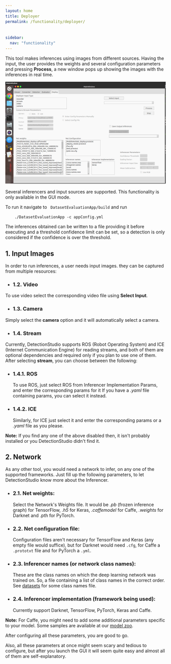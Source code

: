 ```yaml
---
layout: home
title: Deployer
permalink: /functionality/deployer/


sidebar:
  nav: "functionality"
---
```


This tool makes inferences using images from different sources. Having the input, the user provides the weights and several configuration parameters
and pressing **Process**, a new window pops up showing the images with the inferences in real time.

![DetectionStudio StartUp](../../assets/images/detection_studio_gui.png)

Several inferencers and input sources are supported. This functionality is only available in the GUI mode.


To run it navigate to ``` DatasetEvaluationApp/build``` and run

```
    ./DatasetEvaluationApp -c appConfig.yml 
```

The inferences obtained can be written to a file providing it before executing and a threshold confidence 
limit can be set, so a detection is only considered if the confidence is over the threshold.

## 1. Input Images
In order to run inferences, a user needs input images. they can be captured from multiple resources:

* ### 1.2. Video
To use video select the corresponding video file using **Select Input**.

* ### 1.3. Camera
Simply select the **camera** option and it will automatically select a camera.

* ### 1.4. Stream
Currently, DetectionStudio supports ROS (Robot Operating System) and ICE (Internet Communication Engine) for reading streams,
and both of them are optional dependencies and required only if you plan to use one of them.
After selecting **stream**, you can choose between the following:

   * ### 1.4.1. ROS
        To use ROS, just select ROS from Inferencer Implementation Params, and enter the corresponding params for it
        If you have a *.yaml* file containing params, you can select it instead.

   * ### 1.4.2. ICE
        Similarly, for ICE just select it and enter the corresponding params or a *.yaml* file as you please.

**Note:** If you find any one of the above disabled then, it isn't probably installed or you DetectionStudio didn't find it.

## 2. Network
As any other tool, you would need a network to infer, on any one of the supported frameworks. Just fill up the following parameters,
to let DetectionStudio know more about the Inferencer.
    
   * ### 2.1. Net weights:
        Select the Network's Weights file. It would be *.pb* (frozen inference graph) for TensorFlow, 
        *.h5* for Keras, *.caffemodel* for Caffe, *.weights* for Darknet and .pth for PyTorch.
   * ### 2.2. Net configuration file:
        Configuration files aren't necessary for TensorFlow and Keras (any empty file would suffice), but for Darknet would need ```.cfg```, for Caffe a ```.prototxt``` file and for PyTorch a ```.yml```.
   * ### 2.3. Inferencer names (or network class names):
        These are the class names on which the deep learning network was trained on. So, a file containing a list of class names in the correct order.
        See [datasets](../class_names/) for some class names file.
   * ### 2.4. Inferencer implementation (framework being used):
        Currently support Darknet, TensorFlow, PyTorch, Keras and Caffe.  

**Note:** For Caffe, you might need to add some additional parameters specific to your model. Some samples are available at our [model zoo](../../resources/model_zoo/).
   
After configuring all these parameters, you are good to go.  
  
Also, all these parameters at once might seem scary and tedious to configure, but after you launch the GUI it will seem quite easy
and almost all of them are self-explanatory.